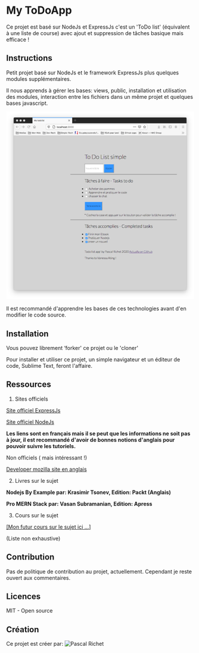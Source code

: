 # My ToDoApp

Ce projet est basé sur NodeJs et ExpressJs c'est un 'ToDo list' (équivalent à une liste de course) avec ajout et suppression de tâches basique mais efficace ! 

## Instructions

Petit projet basé sur NodeJs et le framework ExpressJs plus quelques modules supplémentaires. 

Il nous apprends à gérer les bases: views, public, installation et utilisation des modules, interaction entre les fichiers dans un même projet et quelques bases javascript.

<img src="https://github.com/PascalR2014/Node-todo/blob/main/MyToDoApp.png" alt="visuel du projet ToDoApp"/>

Il est recommandé d'apprendre les bases de ces technologies avant d'en modifier le code source.

## Installation

Vous pouvez librement ‘forker' ce projet ou le 'cloner'

Pour installer et utiliser ce projet, un simple navigateur et un éditeur de code, Sublime Text, feront l'affaire.

## Ressources 

1. Sites officiels

<a href="https://expressjs.com/fr/">Site officiel ExpressJs</a>

<a href="https://nodejs.org/fr/">Site officiel NodeJs</a>

**Les liens sont en français mais il se peut que les informations ne soit pas à jour, il est recommandé d'avoir de bonnes notions d'anglais pour pouvoir suivre les tutoriels.**

Non officiels ( mais intéressant !)

<a href="https://developer.mozilla.org/en-US/docs/Learn/Server-side/Express_Nodejs/development_environment">Developer mozilla site en anglais</a>

2. Livres sur le sujet

<b>Nodejs By Example par: Krasimir Tsonev, Edition: Packt (Anglais)</b>

<b>Pro MERN Stack par: Vasan Subramanian, Edition: Apress</b>

3. Cours sur le sujet

<a href="">[Mon futur cours sur le sujet ici ...]</a>

(Liste non exhaustive)

## Contribution

Pas de politique de contribution au projet, actuellement.
Cependant je reste ouvert aux commentaires.

## Licences

MIT - Open source

## Création

Ce projet est créer par: ![Pascal Richet](https://github.com/PascalR2014)
